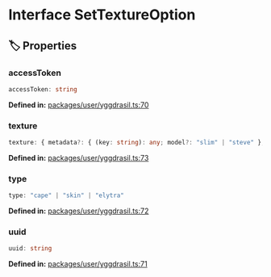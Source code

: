 # Interface SetTextureOption

## 🏷️ Properties

### accessToken

```ts
accessToken: string
```
<p style="font-size: 14px; color: var(--vp-c-text-2)">
<strong>Defined in:</strong> <a href="https://github.com/voxelum/minecraft-launcher-core-node/blob/master/packages/user/yggdrasil.ts#L70" target="_blank" rel="noreferrer">packages/user/yggdrasil.ts:70</a>
</p>


### texture <Badge type="info" text="optional" />

```ts
texture: { metadata?: { (key: string): any; model?: "slim" | "steve" }; url: string } | { data: Uint8Array; metadata?: { (key: string): any; model?: "slim" | "steve" } }
```
<p style="font-size: 14px; color: var(--vp-c-text-2)">
<strong>Defined in:</strong> <a href="https://github.com/voxelum/minecraft-launcher-core-node/blob/master/packages/user/yggdrasil.ts#L73" target="_blank" rel="noreferrer">packages/user/yggdrasil.ts:73</a>
</p>


### type

```ts
type: "cape" | "skin" | "elytra"
```
<p style="font-size: 14px; color: var(--vp-c-text-2)">
<strong>Defined in:</strong> <a href="https://github.com/voxelum/minecraft-launcher-core-node/blob/master/packages/user/yggdrasil.ts#L72" target="_blank" rel="noreferrer">packages/user/yggdrasil.ts:72</a>
</p>


### uuid

```ts
uuid: string
```
<p style="font-size: 14px; color: var(--vp-c-text-2)">
<strong>Defined in:</strong> <a href="https://github.com/voxelum/minecraft-launcher-core-node/blob/master/packages/user/yggdrasil.ts#L71" target="_blank" rel="noreferrer">packages/user/yggdrasil.ts:71</a>
</p>


